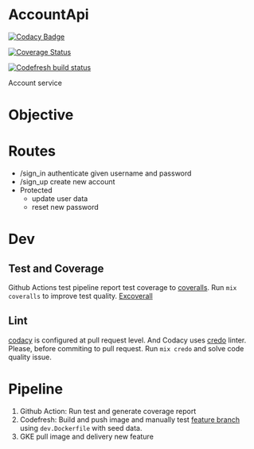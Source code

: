 # AccountApi

[![Codacy Badge](https://api.codacy.com/project/badge/Grade/058c8c6a3a4249799af847373a49c55e)](https://app.codacy.com/manual/qmfkdldks/account_api?utm_source=github.com&utm_medium=referral&utm_content=qmfkdldks/account_api&utm_campaign=Badge_Grade_Dashboard)

[![Coverage Status](https://coveralls.io/repos/github/qmfkdldks/account_api/badge.svg?branch=master)](https://coveralls.io/github/qmfkdldks/account_api?branch=master)

[![Codefresh build status](https://g.codefresh.io/api/badges/pipeline/visible/default%2FAccount?key=eyJhbGciOiJIUzI1NiJ9.NWU2MTdmMjQwYjcyZjBhZjBhYTI4MjQ3.GXWvqh4ZABuWihE44pULZiBVgVBc8vyYGLhOhBVOzLg&type=cf-1)](https%3A%2F%2Fg.codefresh.io%2Fpipelines%2FAccount%2Fbuilds%3Ffilter%3Dtrigger%3Abuild~Build%3Bpipeline%3A5e617fdad7e4d05db0a8fb63~Account)

Account service

# Objective

# Routes

- /sign_in authenticate given username and password
- /sign_up create new account
- Protected
  - update user data
  - reset new password

# Dev

## Test and Coverage

Github Actions test pipeline report test coverage to [coveralls](https://coveralls.io/). Run `mix coveralls` to improve test quality. [Excoverall](https://github.com/parroty/excoveralls)

## Lint

[codacy](https://codacy.com) is configured at pull request level. And Codacy uses [credo](https://github.com/rrrene/credo/) linter.
Please, before commiting to pull request. Run `mix credo` and solve code quality issue.

# Pipeline

1. Github Action: Run test and generate coverage report
2. Codefresh: Build and push image and manually test [feature branch](https://codefresh.io/docs/docs/getting-started/on-demand-environments/) using `dev.Dockerfile` with seed data.
3. GKE pull image and delivery new feature
